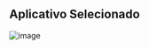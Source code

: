 ## Aplicativo Selecionado
![image](https://user-images.githubusercontent.com/72039007/176435212-84167340-fa0f-41c9-8ea9-c608055ec031.png)
